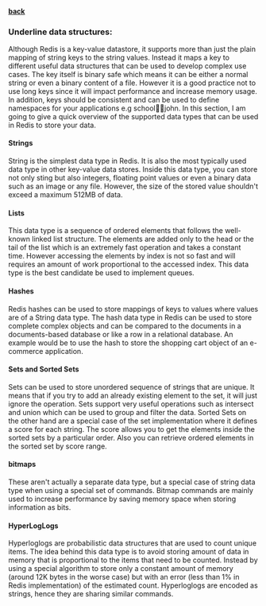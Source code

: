 #### [back](getting_started_main.md)

### Underline data structures:

Although Redis is a key-value datastore, it supports more than just the plain mapping of string keys to the string values. Instead it maps a key to different useful data structures that can be used to develop complex use cases. The key itself is binary safe which means it can be either a normal string or even a binary content of a file. However it is a good practice not to use long keys since it will impact performance and increase memory usage. In addition, keys should be consistent and can be used to define namespaces for your applications e.g school:teacher:john. In this section, I am going to give a quick overview of the supported data types that can be used in Redis to store your data.


#### Strings

String is the simplest data type in Redis. It is also the most typically used data type in other key-value data stores. Inside this data type, you can store not only sting but also integers, floating point values or even a binary data such as an image or any file. However, the size of the stored value shouldn't exceed a maximum 512MB of data.

#### Lists

This data type is a sequence of ordered elements that follows the well-known linked list structure. The elements are added only to the head or the tail of the list which is an extremely fast operation and takes a constant time. However accessing the elements by index is not so fast and will requires an amount of work proportional to the accessed index. This data type is the best candidate be used to implement queues.

#### Hashes

Redis hashes can be used to store mappings of keys to values where values are of a String data type. The hash data type in Redis can be used to store complete complex objects and can be compared to the documents in a documents-based database or like a row in a relational database. An example would be to use the hash to store the shopping cart object of an e-commerce application.

#### Sets and Sorted Sets

Sets can be used to store unordered sequence of strings that are unique. It means that if you try to add an already existing element to the set, it will just ignore the operation. Sets support very useful operations such as intersect and union which can be used to group and filter the data. Sorted Sets on the other hand are a special case of the set implementation where it defines a score for each string. The score allows you to get the elements inside the sorted sets by a particular order. Also you can retrieve ordered elements in the sorted set by score range.

#### bitmaps

These aren't actually a separate data type, but a special case of string data type when using a special set of commands. Bitmap commands are mainly used to increase performance by saving memory space when storing information as bits. 

#### HyperLogLogs

Hyperloglogs are probabilistic data structures that are used to count unique items. The idea behind this data type is to avoid storing amount of data in memory that is proportional to the items that need to be counted. Instead by using a special algorithm to store only a constant amount of memory (around 12K bytes in the worse case) but with an error (less than 1% in Redis implementation) of the estimated count. Hyperloglogs are encoded as strings, hence they are sharing similar commands.


